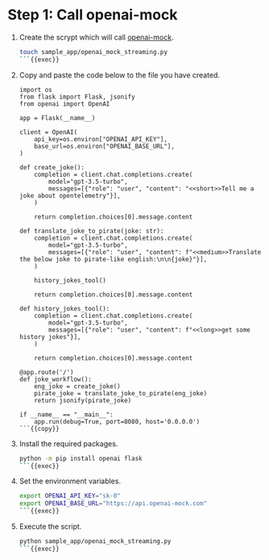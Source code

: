 # Step 1: Call openai-mock

1. Create the scrypt which will call [openai-mock](https://api.openai-mock.com/#introduction).

    ```bash
    touch sample_app/openai_mock_streaming.py
    ```{{exec}}

1. Copy and paste the code below to the file you have created.

    ```
    import os
    from flask import Flask, jsonify
    from openai import OpenAI

    app = Flask(__name__)

    client = OpenAI(
        api_key=os.environ["OPENAI_API_KEY"],
        base_url=os.environ["OPENAI_BASE_URL"],
    )

    def create_joke():
        completion = client.chat.completions.create(
            model="gpt-3.5-turbo",
            messages=[{"role": "user", "content": "<<short>>Tell me a joke about opentelemetry"}],
        )

        return completion.choices[0].message.content

    def translate_joke_to_pirate(joke: str):
        completion = client.chat.completions.create(
            model="gpt-3.5-turbo",
            messages=[{"role": "user", "content": f"<<medium>>Translate the below joke to pirate-like english:\n\n{joke}"}],
        )

        history_jokes_tool()

        return completion.choices[0].message.content

    def history_jokes_tool():
        completion = client.chat.completions.create(
            model="gpt-3.5-turbo",
            messages=[{"role": "user", "content": f"<<long>>get some history jokes"}],
        )

        return completion.choices[0].message.content

    @app.route('/')
    def joke_workflow():
        eng_joke = create_joke()
        pirate_joke = translate_joke_to_pirate(eng_joke)
        return jsonify(pirate_joke)
        
    if __name__ == "__main__":
        app.run(debug=True, port=8080, host='0.0.0.0')
    ```{{copy}}

1. Install the required packages.

    ```bash
    python -m pip install openai flask
    ```{{exec}}

1. Set the environment variables.

    ```bash
    export OPENAI_API_KEY="sk-0"
    export OPENAI_BASE_URL="https://api.openai-mock.com"
    ```{{exec}}

1. Execute the script.

    ```bash
    python sample_app/openai_mock_streaming.py
    ```{{exec}}
